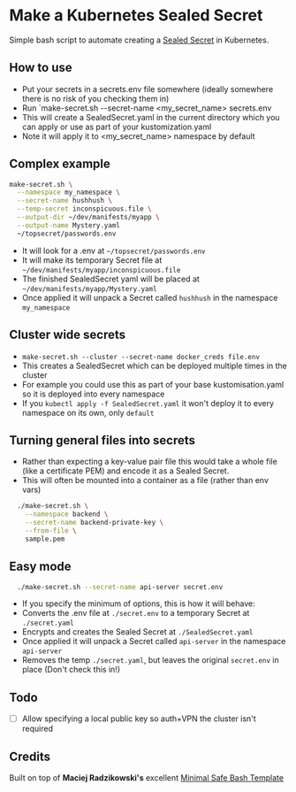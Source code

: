 # Make a Kubernetes Sealed Secret

Simple bash script to automate creating a [Sealed Secret](https://github.com/bitnami-labs/sealed-secrets) in Kubernetes. 

## How to use

- Put your secrets in a secrets.env file somewhere (ideally somewhere there is no risk
  of you checking them in)
- Run `make-secret.sh --secret-name <my_secret_name> secrets.env
- This will create a SealedSecret.yaml in the current directory which you can apply or
  use as part of your kustomization.yaml
- Note it will apply it to <my_secret_name> namespace by default

## Complex example

```sh
make-secret.sh \
  --namespace my_namespace \
  --secret-name hushhush \
  --temp-secret inconspicuous.file \
  --output-dir ~/dev/manifests/myapp \
  --output-name Mystery.yaml
  ~/topsecret/passwords.env
```

- It will look for a .env at `~/topsecret/passwords.env`
- It will make its temporary Secret file at `~/dev/manifests/myapp/inconspicuous.file`
- The finished SealedSecret yaml will be placed at `~/dev/manifests/myapp/Mystery.yaml`
- Once applied it will unpack a Secret called `hushhush` in the namespace `my_namespace`

## Cluster wide secrets

- `make-secret.sh --cluster --secret-name docker_creds file.env`
- This creates a SealedSecret which can be deployed multiple times in the cluster
- For example you could use this as part of your base kustomisation.yaml so it is
  deployed into every namespace
- If you `kubectl apply -f SealedSecret.yaml` it won't deploy it to every namespace
  on its own, only `default`

## Turning general files into secrets

- Rather than expecting a key-value pair file this would take a whole file (like a
  certificate PEM) and encode it as a Sealed Secret.
- This will often be mounted into a container as a file (rather than env vars)

```sh
  ./make-secret.sh \
    --namespace backend \
    --secret-name backend-private-key \
    --from-file \
    sample.pem
```

## Easy mode

```sh
  ./make-secret.sh --secret-name api-server secret.env
```

- If you specify the minimum of options, this is how it will behave:
- Converts the .env file at `./secret.env` to a temporary Secret at `./secret.yaml`
- Encrypts and creates the Sealed Secret at `./SealedSecret.yaml`
- Once applied it will unpack a Secret called `api-server` in the namespace `api-server`
- Removes the temp `./secret.yaml`, but leaves the original `secret.env` in place (Don't check this in!)

## Todo

- [ ] Allow specifying a local public key so auth+VPN the cluster isn't required

## Credits

Built on top of **Maciej Radzikowski's** excellent [Minimal Safe Bash Template](https://betterdev.blog/minimal-safe-bash-script-template/)
